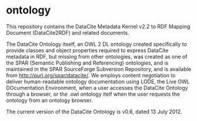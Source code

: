 ontology
========

This repository contains the DataCite Metadata Kernel v2.2 to RDF Mapping Document (DataCite2RDF) and related documents.  

The DataCite Ontology itself, an OWL 2 DL ontology created specifically to provide classes and object properties required to 
express DataCite metadata in RDF, but missing from other ontologies, was created as one of the SPAR (Semantic Publishing and 
Referencing) ontologies, and is maintained in the SPAR SourceForge Subversion Repository, and is available from 
http://purl.org/spar/datacite/.  We employs content negotiation to deliver human-readable ontology documentation using LODE,
the Live OWL DOcumentation Environment, when a user accesses the DataCite Ontology through a browser, or the .owl ontology 
itelf when the user requests the ontology from an ontology browser.  

The current version of the DataCite Ontology is v0.6, dated 13 July 2012.
